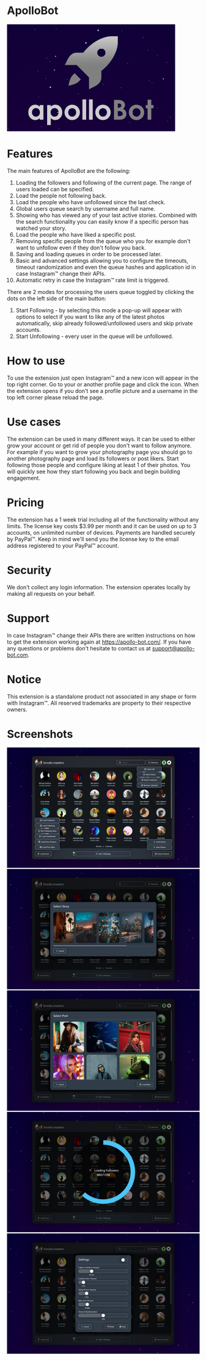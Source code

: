# ApolloBot
![Logo](misc/promotional/promotional.png)

# Features
The main features of ApolloBot are the following:

1. Loading the followers and following of the current page. The range of users loaded can be specified.
2. Load the people not following back.
3. Load the people who have unfollowed since the last check.
4. Global users queue search by username and full name.
5. Showing who has viewed any of your last active stories. Combined with the search functionality you can easily know if a specific person has watched your story.
6. Load the people who have liked a specific post.
7. Removing specific people from the queue who you for example don't want to unfollow even if they don't follow you back.
8. Saving and loading queues in order to be processed later.
9. Basic and advanced settings allowing you to configure the timeouts, timeout randomization and even the queue hashes and application id in case Instagram™ change their APIs.
10. Automatic retry in case the Instagram™ rate limit is triggered.

There are 2 modes for processing the users queue toggled by clicking the dots on the left side of the main button:

1. Start Following - by selecting this mode a pop-up will appear with options to select if you want to like any of the latest photos automatically, skip already followed/unfollowed users and skip private accounts.
2. Start Unfollowing - every user in the queue will be unfollowed.

# How to use
To use the extension just open Instagram™ and a new icon will appear in the top right corner. Go to your or another profile page and click the icon. When the extension opens if you don't see a profile picture and a username in the top left corner please reload the page.

# Use cases
The extension can be used in many different ways. It can be used to either grow your account or get rid of people you don't want to follow anymore. For example if you want to grow your photography page you should go to another photography page and load its followers or post likers. Start following those people and configure liking at least 1 of their photos. You will quickly see how they start following you back and begin building engagement.

# Pricing
The extension has a 1 week trial including all of the functionality without any limits. The license key costs $3.99 per month and it can be used on up to 3 accounts, on unlimited number of devices. Payments are handled securely by PayPal™. Keep in mind we'll send you the license key to the email address registered to your PayPal™ account.

# Security
We don't collect any login information. The extension operates locally by making all requests on your behalf.

# Support
In case Instagram™ change their APIs there are written instructions on how to get the extension working again at https://apollo-bot.com/. If you have any questions or problems don't hesitate to contact us at support@apollo-bot.com.

# Notice
This extension is a standalone product not associated in any shape or form with Instagram™. All reserved trademarks are property to their respective owners.

# Screenshots
![Screenshot](misc/screenshots/background1.png)
![Screenshot](misc/screenshots/background2.png)
![Screenshot](misc/screenshots/background3.png)
![Screenshot](misc/screenshots/background4.png)
![Screenshot](misc/screenshots/background5.png)
